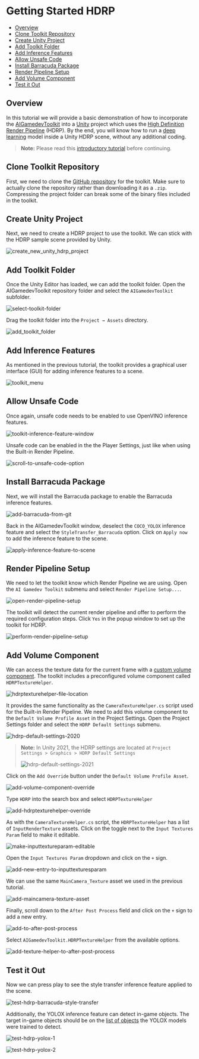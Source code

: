 # Getting Started HDRP



* [Overview](#overview)
* [Clone Toolkit Repository](#clone-toolkit-repository)
* [Create Unity Project](#create-unity-project)
* [Add Toolkit Folder](#add-toolkit-folder)
* [Add Inference Features](#add-inference-features)
* [Allow Unsafe Code](#allow-unsafe-code)
* [Install Barracuda Package](#install-barracuda-package)
* [Render Pipeline Setup](#render-pipeline-setup)
* [Add Volume Component](#add-volume-component)
* [Test it Out](#test-it-out)



## Overview

In this tutorial we will provide a basic demonstration of how to incorporate the [AIGamedevToolkit](https://www.intel.com/content/www/us/en/developer/articles/training/ai-gamedev-toolkit-tutorials.html) into a [Unity](https://unity.com/) project which uses the [High Definition Render Pipeline](https://docs.unity3d.com/Packages/com.unity.render-pipelines.high-definition@10.8/manual/index.html) (HDRP). By the end, you will know how to run a [deep learning](https://community.intel.com/t5/Blogs/Tech-Innovation/Artificial-Intelligence-AI/The-Difference-Between-Artificial-Intelligence-Machine-Learning/post/1335666) model inside a Unity HDRP scene, without any additional coding.

> **Note:** Please read this [introductory tutorial](https://github.com/IntelSoftware/AIGamedevToolkit/blob/main/Documentation~/Getting%20Started.md) before continuing.



## Clone Toolkit Repository

First, we need to clone the [GitHub repository](https://github.com/IntelSoftware/AIGamedevToolkit) for the toolkit. Make sure to actually clone the repository rather than downloading it as a `.zip`. Compressing the project folder can break some of the binary files included in the toolkit.



## Create Unity Project

Next, we need to create a HDRP project to use the toolkit. We can stick with the HDRP sample scene provided by Unity.

![create_new_unity_hdrp_project](images/getting-started-hdrp/create-new-unity-hdrp-project.png)



## Add Toolkit Folder

Once the Unity Editor has loaded, we can add the toolkit folder. Open the AIGamedevToolkit repository folder and select the `AIGamedevToolkit` subfolder.

![select-toolkit-folder](images/getting-started-hdrp/select-toolkit-folder-hdrp.png)

Drag the toolkit folder into the `Project → Assets` directory.

![add_toolkit_folder](images/getting-started-hdrp/add-toolkit-folder-hdrp.png)



## Add Inference Features

As mentioned in the previous tutorial, the toolkit provides a graphical user interface (GUI) for adding inference features to a scene.

![toolkit_menu](images/getting-started-hdrp/toolkit-menu-hdrp.png)



## Allow Unsafe Code

Once again, unsafe code needs to be enabled to use OpenVINO inference features.

![toolkit-inference-feature-window](images/getting-started-hdrp/toolkit-inference-feature-window.png)

Unsafe code can be enabled in the the Player Settings, just like when using the Built-in Render Pipeline.

![scroll-to-unsafe-code-option](images/getting-started-hdrp/scroll-to-unsafe-code-option-hdrp.png)



## Install Barracuda Package

Next, we will install the Barracuda package to enable the Barracuda inference features.

![add-barracuda-from-git](images/getting-started-hdrp/add-barracuda-from-git-hdrp.png)



Back in the AIGamedevToolkit window, deselect the `COCO_YOLOX` inference feature and select the `StyleTransfer_Barracuda` option. Click on `Apply now` to add the inference feature to the scene.

![apply-inference-feature-to-scene](images/getting-started-hdrp/apply-inference-feature-to-scene-hdrp.png)



## Render Pipeline Setup

We need to let the toolkit know which Render Pipeline we are using. Open the `AI Gamedev Toolkit` submenu and select `Render Pipeline Setup...`.

![open-render-pipeline-setup](images/getting-started-hdrp/open-render-pipeline-setup.png)

The toolkit will detect the current render pipeline and offer to perform the required configuration steps. Click `Yes` in the popup window to set up the toolkit for HDRP.

![perform-render-pipeline-setup](images/getting-started-hdrp/perform-render-pipeline-setup.png)



## Add Volume Component 

We can access the texture data for the current frame with a [custom volume component](https://docs.unity3d.com/Packages/com.unity.render-pipelines.high-definition@10.8/api/UnityEngine.Rendering.HighDefinition.CustomPostProcessVolumeComponent.html). The toolkit includes a preconfigured volume component called `HDRPTextureHelper`.

![hdrptexturehelper-file-location](images/getting-started-hdrp/hdrptexturehelper-file-location.png)

It provides the same functionality as the `CameraTextureHelper.cs` script used for the Built-in Render Pipeline. We need to add this volume component to the `Default Volume Profile Asset` in the Project Settings. Open the Project Settings folder and select the `HDRP Default Settings` submenu.

![hdrp-default-settings-2020](images/getting-started-hdrp/hdrp-default-settings-2020.png)

> **Note:** In Unity 2021, the HDRP settings are located at `Project Settings > Graphics > HDRP Default Settings`
>
> ![hdrp-default-settings-2021](images/getting-started-hdrp/hdrp-default-settings-2021.png)



Click on the `Add Override` button under the `Default Volume Profile Asset`.

![add-volume-component-override](images/getting-started-hdrp/add-volume-component-override.png)

Type `HDRP` into the search box and select `HDRPTextureHelper`

![add-hdrptexturehelper-override](images/getting-started-hdrp/add-hdrptexturehelper-override.png)



As with the `CameraTextureHelper.cs` script, the `HDRPTextureHelper` has a list of `InputRenderTexture` assets. Click on the toggle next to the `Input Textures Param` field to make it editable.

![make-inputtextureparam-editable](images/getting-started-hdrp/make-inputtextureparam-editable.png)

Open the `Input Textures Param` dropdown and click on the `+` sign.

![add-new-entry-to-inputtexturesparam](images/getting-started-hdrp/add-new-entry-to-inputtexturesparam.png)

We can use the same `MainCamera_Texture` asset we used in the previous tutorial.

![add-maincamera-texture-asset](images/getting-started-hdrp/add-maincamera-texture-asset.png)



Finally, scroll down to the `After Post Process` field and click on the `+` sign to add a new entry.

![add-to-after-post-process](images/getting-started-hdrp/add-to-after-post-process.png)

Select `AIGamedevToolkit.HDRPTextureHelper` from the available options.

![add-texture-helper-to-after-post-process](images/getting-started-hdrp/add-texture-helper-to-after-post-process.png)





## Test it Out

Now we can press play to see the style transfer inference feature applied to the scene.

![test-hdrp-barracuda-style-transfer](images/getting-started-hdrp/test-hdrp-barracuda-style-transfer.png)

Additionally, the YOLOX inference feature can detect in-game objects. The target in-game objects should be on the [list of objects](https://github.com/IntelSoftware/AIGamedevToolkit/blob/main/Documentation~/Getting%20Started.md#coco-dataset-object-classes) the YOLOX models were trained to detect.

![test-hdrp-yolox-1](images/getting-started-hdrp/test-hdrp-yolox-1.png)



![test-hdrp-yolox-2](images/getting-started-hdrp/test-hdrp-yolox-2.png)





